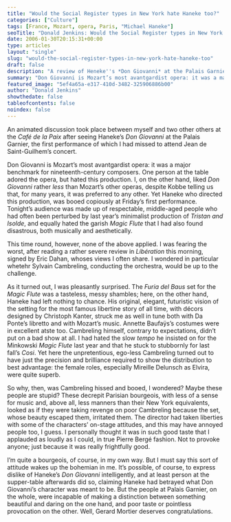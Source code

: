```yaml
---
title: "Would the Social Register types in New York hate Haneke too?"
categories: ["Culture"]
tags: [France, Mozart, opera, Paris, "Michael Haneke"]
seoTitle: "Donald Jenkins: Would the Social Register types in New York hate Haneke too?"
date: 2006-01-30T20:15:31+00:00
type: articles
layout: "single"
slug: "would-the-social-register-types-in-new-york-hate-haneke-too"
draft: false
description: "A review of Heneke''s *Don Giovanni* at the Palais Garnier, which received an absolutely awful welcome from the pretentious Parisian public."
summary: "Don Giovanni is Mozart’s most avantgardist opera: it was a major benchmark for nineteenth-century composers. Yet Haneke who directed this production, was booed copiously at Friday’s first performance."
featured_image: "5ef4a65a-e317-410d-3482-325906886b00"
author: "Donald Jenkins"
showthedate: false
tableofcontents: false
noindex: false
---
```


An animated discussion took place between myself and two other others at the _Café de la Paix_ after seeing Haneke’s _Don Giovanni_ at the Palais Garnier, the first performance of which I had missed to attend Jean de Saint-Guilhem’s concert.

Don Giovanni is Mozart’s most avantgardist opera: it was a major benchmark for nineteenth-century composers. One person at the table adored the opera, but hated this production. I, on the other hand, liked _Don Giovanni_ rather _less_ than Mozart’s other operas, despite Kobbe telling us that, for many years, it was preferred to any other. Yet Haneke who directed this production, was booed copiously at Friday’s first performance. Tonight’s audience was made up of respectable, middle-aged people who had often been perturbed by last year’s minimalist production of _Tristan and Isolde_, and equally hated the garish _Magic Flute_ that I had also found disastrous, both musically and aesthetically.

This time round, however, none of the above applied. I was fearing the worst, after reading a rather severe review in _Libération_ this morning, signed by Eric Dahan, whoses views I often share. I wondered in particular whetehr Sylvain Cambreling, conducting the orchestra, would be up to the challenge.

As it turned out, I was pleasantly surprised. The _Furia del Baus_ set for the _Magic Flute_ was a tasteless, messy shambles; here, on the other hand, Haneke had left nothing to chance. His original, elegant, futuristic vision of the setting for the most famous libertine story of all time, with décors designed by Christoph Kanter, struck me as well in tune both with Da Ponte’s libretto and with Mozart’s music. Annette Baufaÿs’s costumes were in excellent atste too. Cambreling himself, contrary to expectations, didn’t put on a bad show at all. I had hated the slow _tempo_ he insisted on for the Minkowski _Magic Flute_ last year and that he stuck to stubbornly for last fall’s _Cosi_. Yet here the unpretentious, ego-less Cambreling turned out to have just the precision and brilliance required to show the distribution to best advantage: the female roles, especially Mireille Delunsch as Elvira, were quite superb.

So why, then, was Cambreling hissed and booed, I wondered? Maybe these people are stupid? These decrepit Parisian bourgeois, with less of a sense for music and, above all, less manners than their New York equivalents, looked as if they were taking revenge on poor Cambreling because the set, whose beauty escaped them, irritated them. The director had taken liberties with some of the characters’ on-stage attitudes, and this may have annoyed people too, I guess. I personally thought it was in such good taste that I applauded as loudly as I could, in true Pierre Bergé fashion. Not to provoke anyone; just because it was really frightfully good.

I’m quite a bourgeois, of course, in my own way. But I must say this sort of attitude wakes up the bohemian in me. It’s possible, of course, to express dislike of Haneke’s _Don Giovanni_ intelligently, and at least person at the supper-table afterwards did so, claiming Haneke had betrayed what Don Giovanni’s character was meant to be. But the people at Palais Garnier, on the whole, were incapable of making a distinction between something beautiful and daring on the one hand, and poor taste or pointless provocation on the other. Well, Gerard Mortier deserves congratulations.
